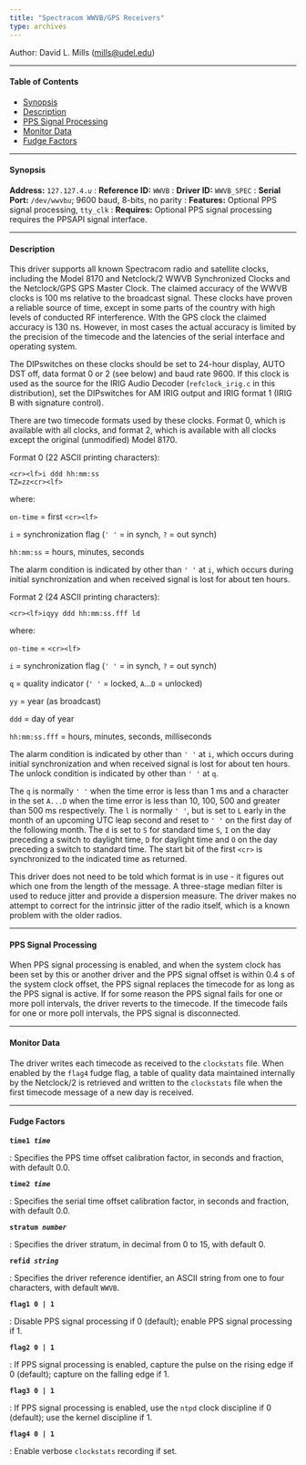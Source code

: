 ```yaml
---
title: "Spectracom WWVB/GPS Receivers"
type: archives
---
```


Author: David L. Mills (mills@udel.edu) 

* * *

#### Table of Contents

*   [Synopsis](/documentation/drivers/driver4/#synopsis)
*   [Description](/documentation/drivers/driver4/#description)
*   [PPS Signal Processing](/documentation/drivers/driver4/#pps-signal-processing)
*   [Monitor Data](/documentation/drivers/driver4/#monitor-data)
*   [Fudge Factors](/documentation/drivers/driver4/#fudge-factors)

* * *

#### Synopsis

**Address:** <code>127.127.4._u_</code>
: **Reference ID:** `WWVB`
: **Driver ID:** `WWVB_SPEC`
: **Serial Port:** <code>/dev/wwvb*u*</code>; 9600 baud, 8-bits, no parity
: **Features:** Optional PPS signal processing, `tty_clk`
: **Requires:** Optional PPS signal processing requires the PPSAPI signal interface.

* * *

#### Description

This driver supports all known Spectracom radio and satellite clocks, including the Model 8170 and Netclock/2 WWVB Synchronized Clocks and the Netclock/GPS GPS Master Clock. The claimed accuracy of the WWVB clocks is 100 ms relative to the broadcast signal. These clocks have proven a reliable source of time, except in some parts of the country with high levels of conducted RF interference. WIth the GPS clock the claimed accuracy is 130 ns. However, in most cases the actual accuracy is limited by the precision of the timecode and the latencies of the serial interface and operating system.

The DIPswitches on these clocks should be set to 24-hour display, AUTO DST off, data format 0 or 2 (see below) and baud rate 9600. If this clock is used as the source for the IRIG Audio Decoder (`refclock_irig.c` in this distribution), set the DIPswitches for AM IRIG output and IRIG format 1 (IRIG B with signature control).

There are two timecode formats used by these clocks. Format 0, which is available with all clocks, and format 2, which is available with all clocks except the original (unmodified) Model 8170.

Format 0 (22 ASCII printing characters):

<code>\<cr>\<lf>i ddd hh:mm:ss TZ=zz\<cr>\<lf></code>

where:

`on-time` = first <code>\<cr>\<lf></code>

`i` = synchronization flag (`' '` = in synch, `?` = out synch)

`hh:mm:ss` = hours, minutes, seconds

The alarm condition is indicated by other than `' '` at `i`, which occurs during initial synchronization and when received signal is lost for about ten hours.

Format 2 (24 ASCII printing characters):

<code>\<cr>\<lf>iqyy ddd hh:mm:ss.fff ld</code>

where:

`on-time` = <code>\<cr>\<lf></code>

`i` = synchronization flag (`' '` = in synch, `?` = out synch)

`q` = quality indicator (`' '` = locked, `A`...`D` = unlocked)

`yy` = year (as broadcast)

`ddd` = day of year

`hh:mm:ss.fff` = hours, minutes, seconds, milliseconds

The alarm condition is indicated by other than `' '` at `i`, which occurs during initial synchronization and when received signal is lost for about ten hours. The unlock condition is indicated by other than `' '` at `q`.

The `q` is normally `' '` when the time error is less than 1 ms and a character in the set `A...D` when the time error is less than 10, 100, 500 and greater than 500 ms respectively. The `l` is normally `' '`, but is set to `L` early in the month of an upcoming UTC leap second and reset to `' '` on the first day of the following month. The `d` is set to `S` for standard time `S`, `I` on the day preceding a switch to daylight time, `D` for daylight time and `O` on the day preceding a switch to standard time. The start bit of the first <code>\<cr></code> is synchronized to the indicated time as returned.

This driver does not need to be told which format is in use - it figures out which one from the length of the message. A three-stage median filter is used to reduce jitter and provide a dispersion measure. The driver makes no attempt to correct for the intrinsic jitter of the radio itself, which is a known problem with the older radios.

* * *

#### PPS Signal Processing

When PPS signal processing is enabled, and when the system clock has been set by this or another driver and the PPS signal offset is within 0.4 s of the system clock offset, the PPS signal replaces the timecode for as long as the PPS signal is active. If for some reason the PPS signal fails for one or more poll intervals, the driver reverts to the timecode. If the timecode fails for one or more poll intervals, the PPS signal is disconnected.

* * *

#### Monitor Data

The driver writes each timecode as received to the `clockstats` file. When enabled by the `flag4` fudge flag, a table of quality data maintained internally by the Netclock/2 is retrieved and written to the `clockstats` file when the first timecode message of a new day is received.

* * *

#### Fudge Factors

<code>**time1 _time_**</code>

: Specifies the PPS time offset calibration factor, in seconds and fraction, with default 0.0.

<code>**time2 _time_**</code>

: Specifies the serial time offset calibration factor, in seconds and fraction, with default 0.0.

<code>**stratum _number_**</code>

: Specifies the driver stratum, in decimal from 0 to 15, with default 0.

<code>**refid _string_**</code>

: Specifies the driver reference identifier, an ASCII string from one to four characters, with default `WWVB`.

<code>**flag1 0 | 1**</code>

: Disable PPS signal processing if 0 (default); enable PPS signal processing if 1.

<code>**flag2 0 | 1**</code>

: If PPS signal processing is enabled, capture the pulse on the rising edge if 0 (default); capture on the falling edge if 1.

<code>**flag3 0 | 1**</code>

: If PPS signal processing is enabled, use the `ntpd` clock discipline if 0 (default); use the kernel discipline if 1.

<code>**flag4 0 | 1**</code>

: Enable verbose `clockstats` recording if set.